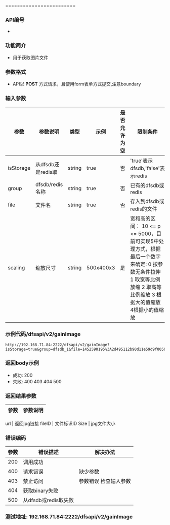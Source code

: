 
========================

### API编号
* 

### 功能简介
* 用于获取图片文件

### 参数格式

* API以 **POST** 方式请求，且使用form表单方式提交,注意boundary

### 输入参数

 参数                                 | 参数说明           | 类型      |   示例             | 是否允许为空 | 限制条件
--------------------------------------|--------------------|-----------|--------------------|--------------|---------------------------
 isStorage 			      | 从dfsdb还是redis取 | string    | true	            | 否  	   | 'true'表示dfsdb,'false'表示redis
 group 		 		      | dfsdb/redis名称    | string    | true	            | 否  	   | 已有的dfsdb或redis
 file 			              | 文件名		   | string    | true	            | 否  	   | 存入到dfsdb或redis的文件
 scaling 			      | 缩放尺寸	   | string    | 500x400x3	    | 是  	   | 宽和高的区间： 10 <= p <= 5000，目前可实现5中处理方式，根据最后一个数字来确定:	0 按参数无条件拉伸	 1 取宽等比例放缩	  2 取高等比例缩放	 3 根据大的值缩放	4根据小的值缩放
              

### 示例代码/dfsapi/v2/gainImage
	http://192.168.71.84:2222/dfsapi/v2/gainImage?isStorage=true&group=dfsdb_1&file=1452590195%3A2d495112b90d11e59d9f00505697e0db.jpg&scaling=500x400x3

### 返回body示例

* 成功: 200
* 失败: 400
	403
	404
	500


### 返回结果参数

 参数   | 参数说明
----------|-------------------------------
 
url  	| 返回jpg链接
fileID  | 文件标识ID
Size  	| jpg文件大小

### 错误编码

 参数                 | 错误描述               | 解决办法     
----------------------|------------------------|---------------------------------------
 200                  | 调用成功               | 
 400	              | 请求错误               | 缺少参数  
 403	              | 禁止访问	       | 参数错误 检查输入参数
 404	              | 获取binary失败         |   
 500		      | 从dfsdb或redis取失败   |

### 测试地址: 192.168.71.84:2222/dfsapi/v2/gainImage

